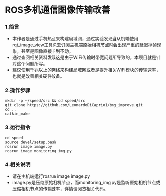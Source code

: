 # ROS多机通信图像传输改善
### 1.简言
- 本作者是通过手机热点来构建局域网，通过实验发现当从机端使用rqt_image_view工具包去订阅主机端原始相机节点时会出现严重的延迟掉帧现象，甚至是图像直接卡到不动。
- 通过查阅相关资料发现这是由于WiFi传输时带宽问题所导致的，本项目就是针对这个问题所写。
- 建议使用千兆以上的网络来构建局域网或者是提升相关WiFi模块的传输速率，也就是改善相关硬件设备。
### 2.操作步骤
```
mkdir -p ~/speed/src && cd speed/src
git clone https://github.com/LeonardoDiCaprio1/img_improve.git
cd ..
catkin_make
```
### 3.运行指令
```
cd speed 
source devel/setup.bash
rosrun image image.py
rosrun image monitoring_img.py
```
### 4.相关说明
- 请在主机端运行rosrun image image.py
- image.py是压缩原始相机节点，而monitoring_img.py是监听原始相机节点或压缩相机节点的传输速率，详情请阅览相关代码。
